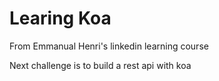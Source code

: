 # Learing Koa

From Emmanual Henri's linkedin learning course

Next challenge is to build a rest api with koa
